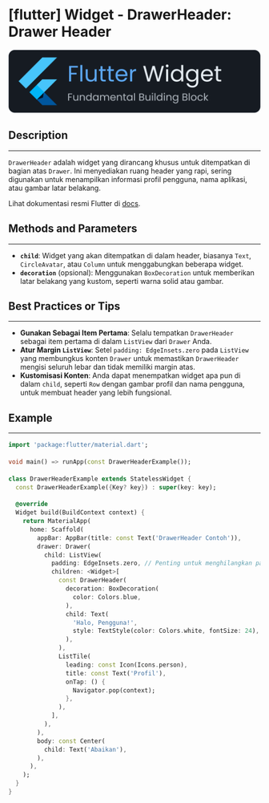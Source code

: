 # [flutter] Widget - DrawerHeader: Drawer Header

![widget](https://raw.githubusercontent.com/oujisan/OuVault/main/img/flutter-widget.png)

## Description
---
`DrawerHeader` adalah widget yang dirancang khusus untuk ditempatkan di bagian atas `Drawer`. Ini menyediakan ruang header yang rapi, sering digunakan untuk menampilkan informasi profil pengguna, nama aplikasi, atau gambar latar belakang.

Lihat dokumentasi resmi Flutter di [docs](https://api.flutter.dev/flutter/material/DrawerHeader-class.html).

## Methods and Parameters
---
* **`child`**: Widget yang akan ditempatkan di dalam header, biasanya `Text`, `CircleAvatar`, atau `Column` untuk menggabungkan beberapa widget.
* **`decoration`** (opsional): Menggunakan `BoxDecoration` untuk memberikan latar belakang yang kustom, seperti warna solid atau gambar.

## Best Practices or Tips
---
* **Gunakan Sebagai Item Pertama**: Selalu tempatkan `DrawerHeader` sebagai item pertama di dalam `ListView` dari `Drawer` Anda.
* **Atur Margin `ListView`**: Setel `padding: EdgeInsets.zero` pada `ListView` yang membungkus konten `Drawer` untuk memastikan `DrawerHeader` mengisi seluruh lebar dan tidak memiliki margin atas.
* **Kustomisasi Konten**: Anda dapat menempatkan widget apa pun di dalam `child`, seperti `Row` dengan gambar profil dan nama pengguna, untuk membuat header yang lebih fungsional.

## Example
---
```dart
import 'package:flutter/material.dart';

void main() => runApp(const DrawerHeaderExample());

class DrawerHeaderExample extends StatelessWidget {
  const DrawerHeaderExample({Key? key}) : super(key: key);

  @override
  Widget build(BuildContext context) {
    return MaterialApp(
      home: Scaffold(
        appBar: AppBar(title: const Text('DrawerHeader Contoh')),
        drawer: Drawer(
          child: ListView(
            padding: EdgeInsets.zero, // Penting untuk menghilangkan padding
            children: <Widget>[
              const DrawerHeader(
                decoration: BoxDecoration(
                  color: Colors.blue,
                ),
                child: Text(
                  'Halo, Pengguna!',
                  style: TextStyle(color: Colors.white, fontSize: 24),
                ),
              ),
              ListTile(
                leading: const Icon(Icons.person),
                title: const Text('Profil'),
                onTap: () {
                  Navigator.pop(context);
                },
              ),
            ],
          ),
        ),
        body: const Center(
          child: Text('Abaikan'),
        ),
      ),
    );
  }
}